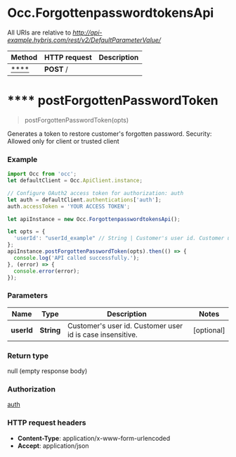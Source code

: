# Occ.ForgottenpasswordtokensApi

All URIs are relative to *http://api-example.hybris.com/rest/v2/DefaultParameterValue/*

Method | HTTP request | Description
------------- | ------------- | -------------
[****](ForgottenpasswordtokensApi.md#) | **POST** / | 


<a name="postForgottenPasswordToken"></a>
# **** postForgottenPasswordToken
> postForgottenPasswordToken(opts)



Generates a token to restore customer&#39;s forgotten password.  Security: Allowed only for client or trusted client 

### Example
```javascript
import Occ from 'occ';
let defaultClient = Occ.ApiClient.instance;

// Configure OAuth2 access token for authorization: auth
let auth = defaultClient.authentications['auth'];
auth.accessToken = 'YOUR ACCESS TOKEN';

let apiInstance = new Occ.ForgottenpasswordtokensApi();

let opts = { 
  'userId': "userId_example" // String | Customer's user id. Customer user id is case insensitive.
};
apiInstance.postForgottenPasswordToken(opts).then(() => {
  console.log('API called successfully.');
}, (error) => {
  console.error(error);
});

```

### Parameters

Name | Type | Description  | Notes
------------- | ------------- | ------------- | -------------
 **userId** | **String**| Customer&#39;s user id. Customer user id is case insensitive. | [optional] 

### Return type

null (empty response body)

### Authorization

[auth](../README.md#auth)

### HTTP request headers

 - **Content-Type**: application/x-www-form-urlencoded
 - **Accept**: application/json


